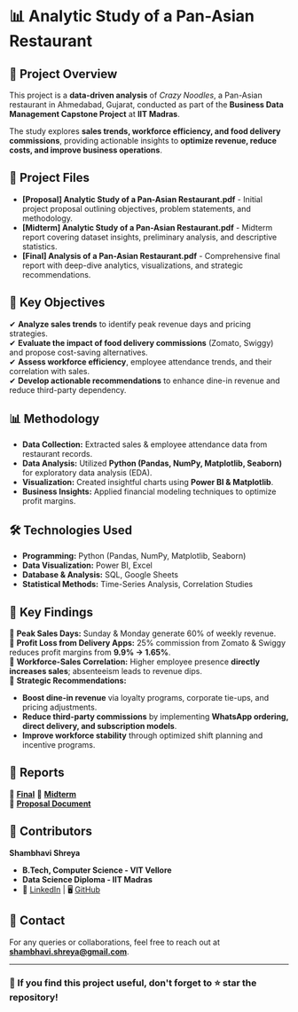 # 📊 Analytic Study of a Pan-Asian Restaurant  

## 📝 Project Overview  
This project is a **data-driven analysis** of *Crazy Noodles*, a Pan-Asian restaurant in Ahmedabad, Gujarat, conducted as part of the **Business Data Management Capstone Project** at **IIT Madras**.  

The study explores **sales trends, workforce efficiency, and food delivery commissions**, providing actionable insights to **optimize revenue, reduce costs, and improve business operations**.  

## 📂 Project Files  
- **[Proposal] Analytic Study of a Pan-Asian Restaurant.pdf** - Initial project proposal outlining objectives, problem statements, and methodology.  
- **[Midterm] Analytic Study of a Pan-Asian Restaurant.pdf** - Midterm report covering dataset insights, preliminary analysis, and descriptive statistics.  
- **[Final] Analysis of a Pan-Asian Restaurant.pdf** - Comprehensive final report with deep-dive analytics, visualizations, and strategic recommendations.  

## 🎯 Key Objectives  
✔ **Analyze sales trends** to identify peak revenue days and pricing strategies.  
✔ **Evaluate the impact of food delivery commissions** (Zomato, Swiggy) and propose cost-saving alternatives.  
✔ **Assess workforce efficiency**, employee attendance trends, and their correlation with sales.  
✔ **Develop actionable recommendations** to enhance dine-in revenue and reduce third-party dependency.  

## 📊 Methodology  
- **Data Collection:** Extracted sales & employee attendance data from restaurant records.  
- **Data Analysis:** Utilized **Python (Pandas, NumPy, Matplotlib, Seaborn)** for exploratory data analysis (EDA).  
- **Visualization:** Created insightful charts using **Power BI & Matplotlib**.  
- **Business Insights:** Applied financial modeling techniques to optimize profit margins.  

## 🛠️ Technologies Used  
- **Programming:** Python (Pandas, NumPy, Matplotlib, Seaborn)  
- **Data Visualization:** Power BI, Excel  
- **Database & Analysis:** SQL, Google Sheets  
- **Statistical Methods:** Time-Series Analysis, Correlation Studies  

## 📌 Key Findings  
🔹 **Peak Sales Days:** Sunday & Monday generate 60% of weekly revenue.  
🔹 **Profit Loss from Delivery Apps:** 25% commission from Zomato & Swiggy reduces profit margins from **9.9% → 1.65%**.  
🔹 **Workforce-Sales Correlation:** Higher employee presence **directly increases sales**; absenteeism leads to revenue dips.  
🔹 **Strategic Recommendations:**  
   - **Boost dine-in revenue** via loyalty programs, corporate tie-ups, and pricing adjustments.  
   - **Reduce third-party commissions** by implementing **WhatsApp ordering, direct delivery, and subscription models**.  
   - **Improve workforce stability** through optimized shift planning and incentive programs.  

## 📜 Reports  
📌 **[Final](./%5BFinal%5D%20Analysis%20of%20a%20Pan%20Asian%20restaurant%20.pdf)**
📌 **[Midterm](./%5BMidterm%5D%20Analytic%20Study%20of%20a%20Pan%20Asian%20restaurant.pdf)**  
📌 **[Proposal Document](./Proposal%20Analytic%20Study%20of%20a%20Pan%20Asian%20Restaurant.pdf)**  

## 🤝 Contributors  
**Shambhavi Shreya**  
- **B.Tech, Computer Science - VIT Vellore**  
- **Data Science Diploma - IIT Madras**  
- 🔗 [LinkedIn](https://www.linkedin.com/in/shambhavi-shreya/) | 🖥️ [GitHub](https://github.com/Sshreya18)  

## 📩 Contact  
For any queries or collaborations, feel free to reach out at **shambhavi.shreya@gmail.com**.  

---

### 🚀 If you find this project useful, don't forget to ⭐ star the repository!  
